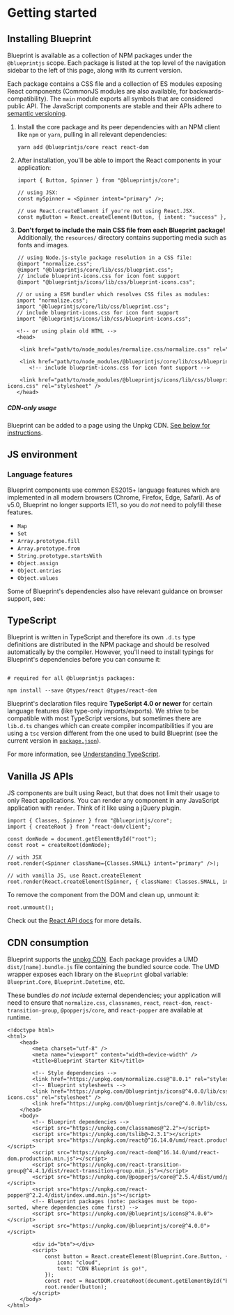 # Getting started

## Installing Blueprint

Blueprint is available as a collection of NPM packages under the `@blueprintjs` scope. Each package is listed at the
top level of the navigation sidebar to the left of this page, along with its current version.

Each package contains a CSS file and a collection of ES modules exposing React components (CommonJS modules are
also available, for backwards-compatibility). The `main` module exports all symbols that are considered public API.
The JavaScript components are stable and their APIs adhere to [semantic versioning](http://semver.org/).

1. Install the core package and its peer dependencies with an NPM client like `npm` or `yarn`,
   pulling in all relevant dependencies:

   ```
   yarn add @blueprintjs/core react react-dom  

   ```
2. After installation, you'll be able to import the React components in your application:

   ```
   import { Button, Spinner } from "@blueprintjs/core";  
     
   // using JSX:  
   const mySpinner = <Spinner intent="primary" />;  
     
   // use React.createElement if you're not using React.JSX.  
   const myButton = React.createElement(Button, { intent: "success" }, "button text");  

   ```
3. **Don't forget to include the main CSS file from each Blueprint package!** Additionally, the `resources/` directory
   contains supporting media such as fonts and images.

   ```
   // using Node.js-style package resolution in a CSS file:  
   @import "normalize.css";  
   @import "@blueprintjs/core/lib/css/blueprint.css";  
   // include blueprint-icons.css for icon font support  
   @import "@blueprintjs/icons/lib/css/blueprint-icons.css";  

   ```
```
   // or using a ESM bundler which resolves CSS files as modules:  
   import "normalize.css";  
   import "@blueprintjs/core/lib/css/blueprint.css";  
   // include blueprint-icons.css for icon font support  
   import "@blueprintjs/icons/lib/css/blueprint-icons.css";  

   ```
```
   <!-- or using plain old HTML -->  
   <head>  
       <link href="path/to/node_modules/normalize.css/normalize.css" rel="stylesheet" />  
       <link href="path/to/node_modules/@blueprintjs/core/lib/css/blueprint.css" rel="stylesheet" />  
       <!-- include blueprint-icons.css for icon font support -->  
       <link href="path/to/node_modules/@blueprintjs/icons/lib/css/blueprint-icons.css" rel="stylesheet" />  
   </head>  

   ```

##### CDN-only usage

Blueprint can be added to a page using the Unpkg CDN.
[See below for instructions](#blueprint/getting-started.cdn-consumption).

## JS environment

### Language features

Blueprint components use common ES2015+ language features which are implemented in all modern browsers (Chrome, Firefox,
Edge, Safari). As of v5.0, Blueprint no longer supports IE11, so you do *not* need to polyfill these features.

* `Map`
* `Set`
* `Array.prototype.fill`
* `Array.prototype.from`
* `String.prototype.startsWith`
* `Object.assign`
* `Object.entries`
* `Object.values`

Some of Blueprint's dependencies also have relevant guidance on browser support, see:

## TypeScript

Blueprint is written in TypeScript and therefore its own `.d.ts` type definitions are distributed in
the NPM package and should be resolved automatically by the compiler. However, you'll need to
install typings for Blueprint's dependencies before you can consume it:

```

# required for all @blueprintjs packages:  

npm install --save @types/react @types/react-dom  

```

Blueprint's declaration files require **TypeScript 4.0 or newer** for certain language features (like type-only
imports/exports). We strive to be compatible with most TypeScript versions, but sometimes there are `lib.d.ts` changes
which can create compiler incompatibilities if you are using a `tsc` version different from the one used to build
Blueprint (see the current version in [`package.json`](https://github.com/palantir/blueprint/blob/develop/package.json)).

For more information, see [Understanding TypeScript](#blueprint/reading-the-docs.understanding-typescript).

## Vanilla JS APIs

JS components are built using React, but that does not limit their usage to only React applications.
You can render any component in any JavaScript application with `render`. Think of it like
using a jQuery plugin.

```
import { Classes, Spinner } from "@blueprintjs/core";  
import { createRoot } from "react-dom/client";  
  
const domNode = document.getElementById("root");  
const root = createRoot(domNode);  
  
// with JSX  
root.render(<Spinner className={Classes.SMALL} intent="primary" />);  
  
// with vanilla JS, use React.createElement  
root.render(React.createElement(Spinner, { className: Classes.SMALL, intent: "primary" }));  

```

To remove the component from the DOM and clean up, unmount it:

```
root.unmount();  

```

Check out the [React API docs](https://facebook.github.io/react/docs/react-api.html) for more details.

## CDN consumption

Blueprint supports the [unpkg CDN](https://unpkg.com). Each package provides a UMD
`dist/[name].bundle.js` file containing the bundled source code. The UMD wrapper exposes each
library on the `Blueprint` global variable: `Blueprint.Core`, `Blueprint.Datetime`, etc.

These bundles *do not include* external dependencies; your application will need to ensure that
`normalize.css`, `classnames`, `react`, `react-dom`, `react-transition-group`, `@popperjs/core`, and
`react-popper` are available at runtime.

```
<!doctype html>  
<html>  
    <head>  
        <meta charset="utf-8" />  
        <meta name="viewport" content="width=device-width" />  
        <title>Blueprint Starter Kit</title>  
  
        <!-- Style dependencies -->  
        <link href="https://unpkg.com/normalize.css@^8.0.1" rel="stylesheet" />  
        <!-- Blueprint stylesheets -->  
        <link href="https://unpkg.com/@blueprintjs/icons@^4.0.0/lib/css/blueprint-icons.css" rel="stylesheet" />  
        <link href="https://unpkg.com/@blueprintjs/core@^4.0.0/lib/css/blueprint.css" rel="stylesheet" />  
    </head>  
    <body>  
        <!-- Blueprint dependencies -->  
        <script src="https://unpkg.com/classnames@^2.2"></script>  
        <script src="https://unpkg.com/tslib@~2.3.1"></script>  
        <script src="https://unpkg.com/react@^16.14.0/umd/react.production.min.js"></script>  
        <script src="https://unpkg.com/react-dom@^16.14.0/umd/react-dom.production.min.js"></script>  
        <script src="https://unpkg.com/react-transition-group@^4.4.1/dist/react-transition-group.min.js"></script>  
        <script src="https://unpkg.com/@popperjs/core@^2.5.4/dist/umd/popper.js"></script>  
        <script src="https://unpkg.com/react-popper@^2.2.4/dist/index.umd.min.js"></script>  
        <!-- Blueprint packages (note: packages must be topo-sorted, where dependencies come first) -->  
        <script src="https://unpkg.com/@blueprintjs/icons@^4.0.0"></script>  
        <script src="https://unpkg.com/@blueprintjs/core@^4.0.0"></script>  
  
        <div id="btn"></div>  
        <script>  
            const button = React.createElement(Blueprint.Core.Button, {  
                icon: "cloud",  
                text: "CDN Blueprint is go!",  
            });  
            const root = ReactDOM.createRoot(document.getElementById("btn"));  
            root.render(button);  
        </script>  
    </body>  
</html>  

```